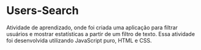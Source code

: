 # Users-Search
Atividade de aprendizado, onde foi criada uma aplicação para filtrar usuários e mostrar estatísticas a partir de um filtro de texto.
Essa atividade foi desenvolvida utilizando JavaScript puro, HTML e CSS.

